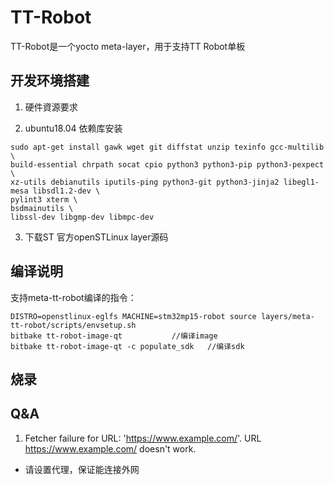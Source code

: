 # TT-Robot
TT-Robot是一个yocto meta-layer，用于支持TT Robot单板

## 开发环境搭建

1. 硬件資源要求

2. ubuntu18.04 依赖库安装
```
sudo apt-get install gawk wget git diffstat unzip texinfo gcc-multilib \
build-essential chrpath socat cpio python3 python3-pip python3-pexpect \
xz-utils debianutils iputils-ping python3-git python3-jinja2 libegl1-mesa libsdl1.2-dev \
pylint3 xterm \
bsdmainutils \
libssl-dev libgmp-dev libmpc-dev
```
3. 下载ST 官方openSTLinux layer源码

## 编译说明

支持meta-tt-robot编译的指令：
```
DISTRO=openstlinux-eglfs MACHINE=stm32mp15-robot source layers/meta-tt-robot/scripts/envsetup.sh
bitbake tt-robot-image-qt			//编译image
bitbake tt-robot-image-qt -c populate_sdk	//编译sdk
```
## 烧录

## Q&A
1. Fetcher failure for URL: 'https://www.example.com/'. URL https://www.example.com/ doesn't work.
- 请设置代理，保证能连接外网
